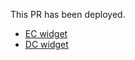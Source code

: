 This PR has been deployed.

* [EC widget]({PUBLIC_URL}/{branch_name}/ec/index.html)
* [DC widget]({PUBLIC_URL}/{branch_name}/dc/index.html)
